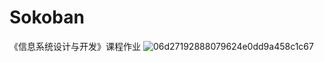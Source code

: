 # Sokoban
《信息系统设计与开发》课程作业
![06d27192888079624e0dd9a458c1c67](https://github.com/Yanqin-s/Sokoban/assets/73566885/35f58cb1-0b8c-40e4-bb47-b7af9482bcfc)
